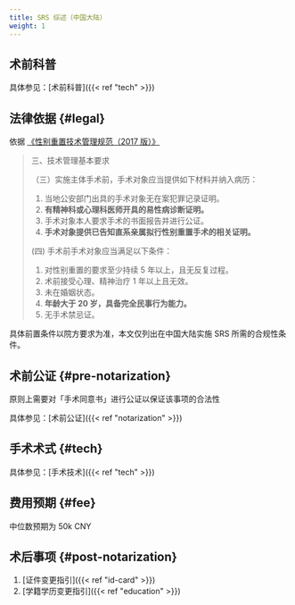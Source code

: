 ```yaml
---
title: SRS 综述（中国大陆）
weight: 1
---
```


## 术前科普

具体参见：[术前科普]({{< ref "tech" >}})

## 法律依据 {#legal}

依据 [《性别重置技术管理规范（2017 版）》](http://www.nhc.gov.cn/yzygj/s3585/201702/e1b8e0c9b7c841d49c1895ecd475d957.shtml)

> 三、技术管理基本要求
>
> （三）实施主体手术前，手术对象应当提供如下材料并纳入病历：
>
> 1. 当地公安部门出具的手术对象无在案犯罪记录证明。
> 1. **有精神科或心理科医师开具的易性病诊断证明。**
> 1. 手术对象本人要求手术的书面报告并进行公证。
> 1. **手术对象提供已告知直系亲属拟行性别重置手术的相关证明。**
>
> (四) 手术前手术对象应当满足以下条件：
>
> 1. 对性别重置的要求至少持续 5 年以上，且无反复过程。
> 1. 术前接受心理、精神治疗 1 年以上且无效。
> 1. 未在婚姻状态。
> 1. **年龄大于 20 岁，具备完全民事行为能力。**
> 1. 无手术禁忌证。

具体前置条件以院方要求为准，本文仅列出在中国大陆实施 SRS 所需的合规性条件。

## 术前公证 {#pre-notarization}

原则上需要对「手术同意书」进行公证以保证该事项的合法性

具体参见：[术前公证]({{< ref "notarization" >}})

## 手术术式 {#tech}

具体参见：[手术技术]({{< ref "tech" >}})

## 费用预期 {#fee}

中位数预期为 50k CNY

<!-- 需要一般化不同手术术式的中位数预期 -->

## 术后事项 {#post-notarization}

1. [证件变更指引]({{< ref "id-card" >}})
1. [学籍学历变更指引]({{< ref "education" >}})
